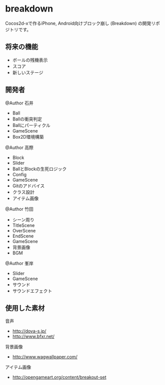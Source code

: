 breakdown
=========

Cocos2d-xで作るiPhone, Android向けブロック崩し (Breakdown) の開発リポジトリです。


将来の機能
----------

- ボールの残機表示
- スコア
- 新しいステージ


開発者
------

@Author 石井

- Ball
- Ballの衝突判定
- Ballにパーティクル
- GameScene
- Box2D環境構築

@Author 高際

- Block
- Slider
- BallとBlockの生死ロジック
- Config
- GameScene
- Gitのアドバイス
- クラス設計
- アイテム画像

@Author 竹田

- シーン周り
- TitleScene
- OverScene
- EndScene
- GameScene
- 背景画像
- BGM

@Author 峯岸

- Slider
- GameScene
- サウンド
- サウンドエフェクト


使用した素材
------------

音声

- http://dova-s.jp/
- http://www.bfxr.net/

背景画像

- http://www.wagwallpaper.com/

アイテム画像

- http://opengameart.org/content/breakout-set

